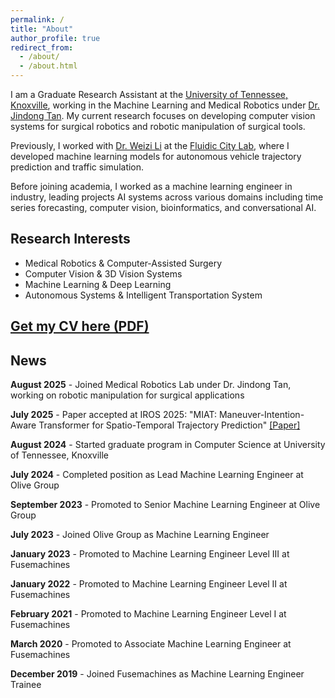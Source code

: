 ```yaml
---
permalink: /
title: "About"
author_profile: true
redirect_from: 
  - /about/
  - /about.html
---
```


I am a Graduate Research Assistant at the [University of Tennessee, Knoxville](https://www.utk.edu/), working in the Machine Learning and Medical Robotics under [Dr. Jindong Tan](https://tickle.utk.edu/bme/faculty/jindong-tan/). My current research focuses on developing computer vision systems for surgical robotics and robotic manipulation of surgical tools.

Previously, I worked with [Dr. Weizi Li](https://weizi-li.github.io/) at the [Fluidic City Lab](https://fluidic-city.github.io/), where I developed machine learning models for autonomous vehicle trajectory prediction and traffic simulation.

Before joining academia, I worked as a machine learning engineer in industry, leading projects AI systems across various domains including time series forecasting, computer vision, bioinformatics, and conversational AI.

## Research Interests

- Medical Robotics & Computer-Assisted Surgery
- Computer Vision & 3D Vision Systems
- Machine Learning & Deep Learning
- Autonomous Systems & Intelligent Transportation System

<!-- ## Get My CV -->

## [Get my CV here (PDF)](/assets/pdf/CV.pdf)

## News

**August 2025** - Joined Medical Robotics Lab under Dr. Jindong Tan, working on robotic manipulation for surgical applications

**July 2025** - Paper accepted at IROS 2025: "MIAT: Maneuver-Intention-Aware Transformer for Spatio-Temporal Trajectory Prediction" [[Paper]](https://arxiv.org/abs/2504.05059)

**August 2024** - Started graduate program in Computer Science at University of Tennessee, Knoxville

**July 2024** - Completed position as Lead Machine Learning Engineer at Olive Group

**September 2023** - Promoted to Senior Machine Learning Engineer at Olive Group

**July 2023** - Joined Olive Group as Machine Learning Engineer

**January 2023** - Promoted to Machine Learning Engineer Level III at Fusemachines

**January 2022** - Promoted to Machine Learning Engineer Level II at Fusemachines

**February 2021** - Promoted to Machine Learning Engineer Level I at Fusemachines

**March 2020** - Promoted to Associate Machine Learning Engineer at Fusemachines

**December 2019** - Joined Fusemachines as Machine Learning Engineer Trainee



